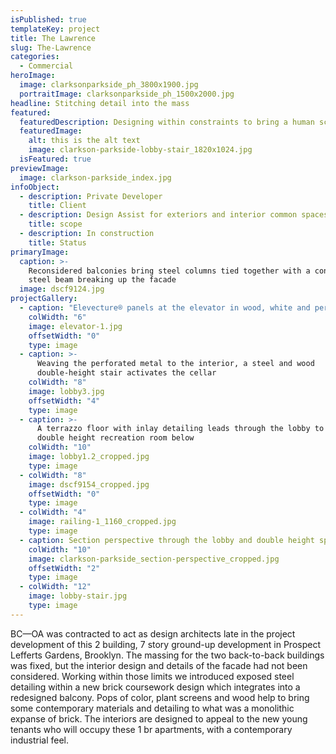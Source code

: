 ```yaml
---
isPublished: true
templateKey: project
title: The Lawrence
slug: The-Lawrence
categories:
  - Commercial
heroImage:
  image: clarksonparkside_ph_3800x1900.jpg
  portraitImage: clarksonparkside_ph_1500x2000.jpg
headline: Stitching detail into the mass
featured:
  featuredDescription: Designing within constraints to bring a human scale to a brick box
  featuredImage:
    alt: this is the alt text
    image: clarkson-parkside-lobby-stair_1820x1024.jpg
  isFeatured: true
previewImage:
  image: clarkson-parkside_index.jpg
infoObject:
  - description: Private Developer
    title: Client
  - description: Design Assist for exteriors and interior common spaces
    title: scope
  - description: In construction
    title: Status
primaryImage:
  caption: >-
    Reconsidered balconies bring steel columns tied together with a continuous
    steel beam breaking up the facade
  image: dscf9124.jpg
projectGallery:
  - caption: "Elevecture® panels at the elevator in wood, white and perforated metal"
    colWidth: "6"
    image: elevator-1.jpg
    offsetWidth: "0"
    type: image
  - caption: >-
      Weaving the perforated metal to the interior, a steel and wood
      double-height stair activates the cellar
    colWidth: "8"
    image: lobby3.jpg
    offsetWidth: "4"
    type: image
  - caption: >-
      A terrazzo floor with inlay detailing leads through the lobby to the
      double height recreation room below
    colWidth: "10"
    image: lobby1.2_cropped.jpg
    type: image
  - colWidth: "8"
    image: dscf9154_cropped.jpg
    offsetWidth: "0"
    type: image
  - colWidth: "4"
    image: railing-1_1160_cropped.jpg
    type: image
  - caption: Section perspective through the lobby and double height space
    colWidth: "10"
    image: clarkson-parkside_section-perspective_cropped.jpg
    offsetWidth: "2"
    type: image
  - colWidth: "12"
    image: lobby-stair.jpg
    type: image
---
```


BC—OA was contracted to act as design architects late in the project development of this 2 building, 7 story ground-up development in Prospect Lefferts Gardens, Brooklyn. The massing for the two back-to-back buildings was fixed, but the interior design and details of the facade had not been considered. Working within those limits we introduced exposed steel detailing within a new brick coursework design which integrates into a redesigned balcony. Pops of color, plant screens and wood help to bring some contemporary materials and detailing to what was a monolithic expanse of brick. The interiors are designed to appeal to the new young tenants who will occupy these 1 br apartments, with a contemporary industrial feel.

